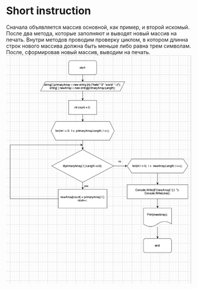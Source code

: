 # Short instruction 
Сначала объявляется массив основной, как пример, и второй искомый. 
После два метода, которые заполняют и выводят новый массив на печать. 
Внутри методов проводим проверку  циклом, 
в котором длинна строк нового массива должна быть меньше либо равна трем символам. 
После, сформировав новый массив, выводим на печать. 
![block s'hema v formate png](homework.png)